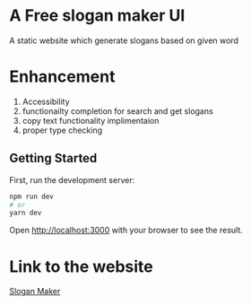 
# A Free slogan maker UI 

A static website which generate slogans based on given word

# Enhancement 
1. Accessibility
2. functionailty completion for search and get slogans
3. copy text functionality implimentaion 
4. proper type checking 

## Getting Started

First, run the development server:

```bash
npm run dev
# or
yarn dev
```

Open [http://localhost:3000](http://localhost:3000) with your browser to see the result.

# Link to the website
[Slogan Maker](https://free-slogan-maker.vercel.app/)
